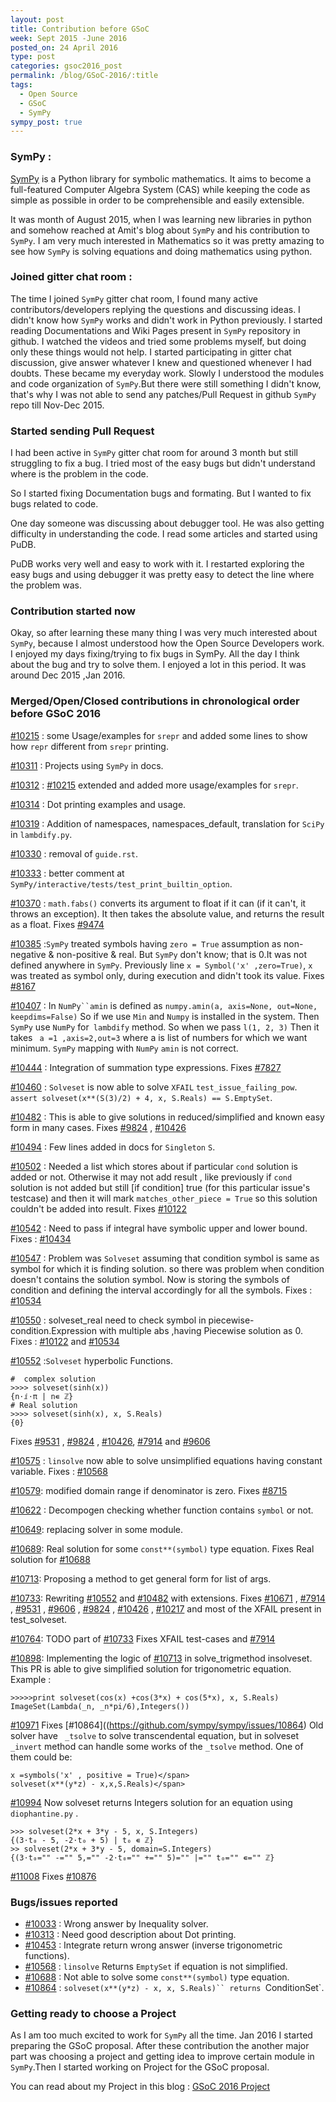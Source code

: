 ```yaml
---
layout: post
title: Contribution before GSoC
week: Sept 2015 -June 2016
posted_on: 24 April 2016
type: post
categories: gsoc2016_post
permalink: /blog/GSoC-2016/:title
tags:
  - Open Source
  - GSoC
  - SymPy
sympy_post: true
---
```


### SymPy :

[SymPy](http://www.sympy.org/en/index.html) is a Python library for symbolic mathematics. It aims to become a full-featured Computer Algebra System (CAS) while keeping the code as simple as possible in order to be comprehensible and easily extensible.

It was month of August 2015, when I was learning new libraries in python and somehow reached at Amit's blog about `SymPy` and his contribution to `SymPy`. I am very much interested in Mathematics so it was pretty amazing to see how `SymPy` is solving equations and doing mathematics using python.

### Joined gitter chat room :

The time I joined `SymPy` gitter chat room, I found many active contributors/developers replying the questions and discussing ideas. I didn't know how `SymPy` works and didn't work in Python previously. I started reading Documentations and Wiki Pages present in `SymPy` repository in github. I watched the videos and tried some problems myself, but doing only these things would not help.
I started participating in gitter chat discussion, give answer whatever I knew and questioned whenever I had doubts. These became my everyday work.
Slowly I understood the modules and code organization of `SymPy`.But there were still something I didn't know, that's why I was not able to send any patches/Pull Request in github `SymPy` repo till Nov-Dec 2015.

### Started sending Pull Request

I had been active in `SymPy` gitter chat room for around 3 month but still struggling to fix a bug. I tried most of the easy bugs but didn't understand where is the problem in the code.

So I started fixing Documentation bugs and formating. But I wanted to fix bugs related to code.

One day someone was discussing about debugger tool. He was also getting difficulty in understanding the code. I read some articles and started using PuDB.

PuDB works very well and easy to work with it. I restarted exploring the easy bugs and using debugger it was pretty easy to detect the line where the problem was.

### Contribution started now

Okay, so after learning these many thing I was very much interested about `SymPy`, because I almost understood how the Open Source Developers work. I enjoyed my days fixing/trying to fix bugs in SymPy. All the day I think about the bug and try to solve them. I enjoyed a lot in this period. It was around Dec 2015 ,Jan 2016.

### Merged/Open/Closed contributions in chronological order before GSoC 2016

[#10215](https://github.com/sympy/sympy/pull/10215) : some Usage/examples for `srepr` and added some lines to show how `repr` different from `srepr` printing.

[#10311](https://github.com/sympy/sympy/pull/10311) : Projects using `SymPy` in docs.

[#10312](https://github.com/sympy/sympy/pull/10312) : [#10215](https://github.com/sympy/sympy/pull/10215) extended and added more usage/examples for `srepr`.

[#10314](https://github.com/sympy/sympy/pull/10314/) : Dot printing examples and usage.

[#10319](https://github.com/sympy/sympy/pull/10319/) : Addition of namespaces, namespaces_default, translation for `SciPy` in `lambdify.py`.

[#10330](https://github.com/sympy/sympy/pull/10330) : removal of `guide.rst`.

[#10333](https://github.com/sympy/sympy/pull/10333) : better comment at `SymPy/interactive/tests/test_print_builtin_option`.

[#10370](https://github.com/sympy/sympy/pull/10370) : `math.fabs()` converts its argument to float if it can (if it can't, it throws an exception). It then takes the absolute value, and returns the result as a float. Fixes [#9474](https://github.com/sympy/sympy/issues/9474)

[#10385](https://github.com/sympy/sympy/pull/10385) :`SymPy` treated symbols having `zero = True` assumption as non-negative & non-positive & real. But `SymPy` don't know; that is 0.It was not defined anywhere in `SymPy`. Previously line `x = Symbol('x' ,zero=True)`, `x` was treated as symbol only, during execution and didn't took its value.
 Fixes [#8167](https://github.com/sympy/sympy/issues/8167)

[#10407](https://github.com/sympy/sympy/pull/10407) : In `NumPy``amin` is defined as `numpy.amin(a, axis=None, out=None, keepdims=False)` So if we use `Min` and `Numpy` is installed in the system. Then `SymPy` use `NumPy` for` lambdify` method. So when we pass `l(1, 2, 3)` Then it takes ` a =1 ,axis=2,out=3` where a is list of numbers for which we want minimum. `SymPy` mapping with `NumPy` `amin` is not correct.

[#10444](https://github.com/sympy/sympy/pull/10444) : Integration of summation type expressions.
Fixes [#7827](https://github.com/sympy/sympy/issues/7827)

[#10460](https://github.com/sympy/sympy/pull/10460) : `Solveset` is now able to solve `XFAIL` `test_issue_failing_pow`. `assert solveset(x**(S(3)/2) + 4, x, S.Reals) == S.EmptySet`.

[#10482](https://github.com/sympy/sympy/pull/10482) : This is able to give solutions in reduced/simplified and known easy form in many cases. Fixes [#9824](https://github.com/sympy/sympy/issues/9834) , [#10426](https://github.com/sympy/sympy/issues/10426)

[#10494](https://github.com/sympy/sympy/pull/10494) : Few lines added in docs for `Singleton` `S`.

[#10502](https://github.com/sympy/sympy/pull/10502) : Needed a list which stores about if particular `cond` solution is added or not. Otherwise it may not add result , like previously if `cond` solution is not added but still [if condition] true (for this particular issue's testcase) and then it will mark `matches_other_piece = True` so this solution couldn't be added into result.
Fixes [#10122](https://github.com/sympy/sympy/issues/10122)

[#10542](https://github.com/sympy/sympy/pull/10542) : Need to pass if integral have symbolic upper and lower bound. Fixes : [#10434](https://github.com/sympy/sympy/issues/10434)

[#10547](https://github.com/sympy/sympy/pull/10547) : Problem was `Solveset` assuming that condition symbol is same as symbol for which it is finding solution. so there was problem when condition doesn't contains the solution symbol. Now is storing the symbols of condition and defining the interval accordingly for all the symbols.
Fixes : [#10534](https://github.com/sympy/sympy/issues/10534)

[#10550](https://github.com/sympy/sympy/pull/10550) : solveset_real need to check symbol in piecewise-condition.Expression with multiple abs ,having Piecewise solution as 0.
 Fixes : [#10122](https://github.com/sympy/sympy/issues/10122) and [#10534](https://github.com/sympy/sympy/issues/10534)

[#10552](https://github.com/sympy/sympy/pull/10552) :`Solveset` hyperbolic Functions.


```
#  complex solution
>>>> solveset(sinh(x))
{n⋅ⅈ⋅π | n∊ ℤ}
# Real solution
>>>> solveset(sinh(x), x, S.Reals)
{0}

```

Fixes [#9531](https://github.com/sympy/sympy/issues/9531) , [#9824](https://github.com/sympy/sympy/issues/9824) , [#10426](https://github.com/sympy/sympy/issues/10426), [#7914](https://github.com/sympy/sympy/issues/7914) and [#9606](https://github.com/sympy/sympy/issues/9606)

[#10575](https://github.com/sympy/sympy/pull/10575) : `linsolve` now able to solve unsimplified equations having constant variable. Fixes : [#10568](https://github.com/sympy/sympy/issues/10568)

[#10579](https://github.com/sympy/sympy/pull/10579): modified domain range if denominator is zero. Fixes [#8715](https://github.com/sympy/sympy/issues/8715)

[#10622](https://github.com/sympy/sympy/pull/10622) : Decompogen checking whether function contains `symbol` or not.

[#10649](https://github.com/sympy/sympy/pull/10649): replacing solver in some module.

[#10689](https://github.com/sympy/sympy/pull/10689): Real solution for some `const**(symbol)` type equation.
Fixes Real solution for [#10688](https://github.com/sympy/sympy/issues/10688)

[#10713](https://github.com/sympy/sympy/pull/10713): Proposing a method to get general form for list of args.

[#10733](https://github.com/sympy/sympy/pull/10733): Rewriting [#10552](https://github.com/sympy/sympy/pull/10552) and [#10482](https://github.com/sympy/sympy/pull/10482) with extensions. Fixes [#10671](https://github.com/sympy/sympy/issues/10671) , [#7914](https://github.com/sympy/sympy/issues/7914) , [#9531](https://github.com/sympy/sympy/issues/9531) , [#9606](https://github.com/sympy/sympy/issues/9606) , [#9824](https://github.com/sympy/sympy/issues/9824) , [#10426](https://github.com/sympy/sympy/issues/10426) , [#10217](https://github.com/sympy/sympy/issues/10217) and most of the XFAIL present in test_solveset.

[#10764](https://github.com/sympy/sympy/pull/10764): TODO part of [#10733](https://github.com/sympy/sympy/pull/10733) Fixes XFAIL test-cases and [#7914](https://github.com/sympy/sympy/issues/7914)

[#10898](https://github.com/sympy/sympy/pull/10898): Implementing the logic of [#10713](https://github.com/sympy/sympy/pull/10713) in solve_trigmethod insolveset. This PR is able to give simplified solution for trigonometric equation.
Example :

```
>>>>>print solveset(cos(x) +cos(3*x) + cos(5*x), x, S.Reals)
ImageSet(Lambda(_n, _n*pi/6),Integers())

```

[#10971](https://github.com/sympy/sympy/pull/10971) Fixes [#10864]((https://github.com/sympy/sympy/issues/10864) Old solver have ` _tsolve` to solve transcendental equation, but in solveset `_invert` method can handle some works of the `_tsolve` method. One of them could be:

```
x =symbols('x' , positive = True)</span>
solveset(x**(y*z) - x,x,S.Reals)</span>
```

[#10994](https://github.com/sympy/sympy/pull/10994) Now solveset returns Integers solution for an equation using `diophantine.py` .

```
>>> solveset(2*x + 3*y - 5, x, S.Integers)
{(3⋅t₀ - 5, -2⋅t₀ + 5) | t₀ ∊ ℤ}
>> solveset(2*x + 3*y - 5, domain=S.Integers)
{(3⋅t₀="" -="" 5,="" -2⋅t₀="" +="" 5)="" |="" t₀="" ∊="" ℤ}
```

[#11008](https://github.com/sympy/sympy/pull/11008) Fixes [#10876](https://github.com/sympy/sympy/issues/10876)

### Bugs/issues reported

* [#10033](https://github.com/sympy/sympy/issues/10033) : Wrong answer by Inequality solver.
* [#10313](https://github.com/sympy/sympy/issues/10313) : Need good description about Dot printing.
* [#10453](https://github.com/sympy/sympy/issues/10453) : Integrate return wrong answer (inverse trigonometric functions).
* [#10568](https://github.com/sympy/sympy/issues/10568) : `linsolve` Returns `EmptySet` if equation is not simplified.
* [#10688](https://github.com/sympy/sympy/issues/10688) : Not able to solve some `const**(symbol)` type equation.
* [#10864](https://github.com/sympy/sympy/issues/10864) : `solveset(x**(y*z) - x, x, S.Reals)`` returns `ConditionSet`.

### Getting ready to choose a Project

As I am too much excited to work for `SymPy` all the time. Jan 2016 I started preparing the GSoC proposal. After these contribution the another major part was choosing a project and getting idea to improve certain module in `SymPy`.Then I started working on Project for the GSoC proposal.

You can read about my Project in this blog :
[GSoC 2016 Project](https://shekharrajak.github.io)
